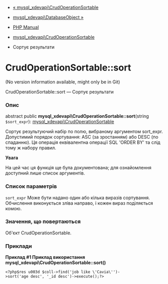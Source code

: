 - [«
mysql_xdevapi\CrudOperationSortable](class.mysql-xdevapi-crudoperationsortable.md)
- [mysql_xdevapi\DatabaseObject
»](class.mysql-xdevapi-databaseobject.md)

- [PHP Manual](index.md)
- [mysql_xdevapi\CrudOperationSortable](class.mysql-xdevapi-crudoperationsortable.md)
- Сортує результати

# CrudOperationSortable::sort

(No version information available, might only be in Git)

CrudOperationSortable::sort — Сортує результати

### Опис

abstract public **mysql_xdevapi\CrudOperationSortable::sort**(string
`$sort_expr`):
[mysql_xdevapi\CrudOperationSortable](class.mysql-xdevapi-crudoperationsortable.md)

Сортує результуючий набір по полю, вибраному аргументом
sort_expr. Допустимий порядок сортування: ASC (за зростанням) або DESC
(по спаданню). Ця операція еквівалентна операції SQL 'ORDER BY' та
слід тому ж набору правил.

**Увага**

На цей час ця функція ще була документована; для
ознайомлення доступний лише список аргументів.

### Список параметрів

`sort_expr`
Може бути надано один або кілька виразів сортування.
Обчислення виконується зліва направо, і кожен вираз поділяється
комою.

### Значення, що повертаються

Об'єкт CrudOperationSortable.

### Приклади

**Приклад #1 Приклад використання
**mysql_xdevapi\CrudOperationSortable::sort()****

` <?php$res u003d $coll->find('job like \'Cavia\'')->sort('age desc', '_id desc')->execute();?> `
